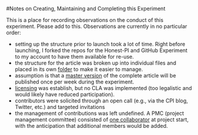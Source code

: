 #Notes on Creating, Maintaining and Completing this Experiment

This is a place for recording observations on the conduct of this experiment. Please add to this. Observations are currently in no particular order:

- setting up the structure prior to launch took a lot of time. Right before launching, I forked the repos for the Honest-PI and GitHub Experiment to my account to have them available for re-use.
- the structure for the article was broken up into individual files and placed in its own [folder](https://github.com/ASU-CPI/honest-pi/tree/master/article) to make it easier to manage.
- assumption is that a [master version](https://github.com/ASU-CPI/honest-pi/blob/master/article/article.md) of the complete article will be published once per week during the experiment.
- [licensing](https://github.com/ASU-CPI/honest-pi/blob/master/licensing.md) was establish, but no CLA was implemented (too legalistic and would likely have reduced participation). 
- contributors were solicited through an open call (e.g., via the CPI blog, Twitter, etc.) and targeted invitations
- the management of contributions was left undefined. A PMC (project management committee) consisted of [one collaborator](https://github.com/JustinLongo) at project start, with the anticipation that additional members would be added.
